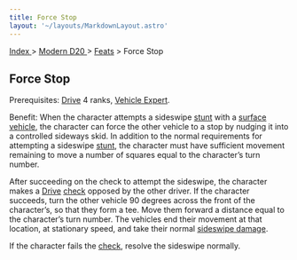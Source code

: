 ```yaml
---
title: Force Stop
layout: '~/layouts/MarkdownLayout.astro'
---
```


[ Index ](/) > [ Modern D20 ](/modern.d20.srd) > [Feats](/modern.d20.srd/feats) > Force Stop

## Force Stop

Prerequisites: [Drive](/modern.d20.srd/skills/drive) 4 ranks, [Vehicle Expert](/modern.d20.srd/feats/vehicle.expert).

Benefit: When the character attempts a sideswipe
[stunt](/modern.d20.srd/vehicle.movement.and.combat/stunts) with a [surface vehicle](/modern.d20.srd/equipment/equipment.vehicles), the character can
force the other vehicle to a stop by nudging it into a controlled side­ways
skid. In addition to the normal requirements for attempting a sideswipe
[stunt](/modern.d20.srd/vehicle.movement.and.combat/stunts), the character
must have sufficient movement remaining to move a number of squares equal to
the character’s turn number.

After succeeding on the check to attempt the sideswipe, the character makes a
[Drive](/modern.d20.srd/skills/drive)
[check](/modern.d20.srd/skills/skill.basics) opposed by the other
driver. If the character succeeds, turn the other vehicle 90 degrees across
the front of the character’s, so that they form a tee. Move them forward a
distance equal to the character’s turn number. The vehicles end their movement
at that location, at stationary speed, and take their normal [sideswipe damage](/modern.d20.srd/vehicle.movement.and.combat/resolving.collisions).

If the character fails the
[check](/modern.d20.srd/skills/skill.basics), resolve the sideswipe
normally.

